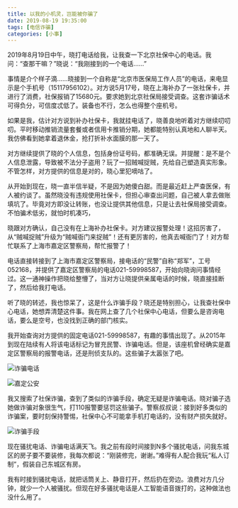 ```yaml
---
title: 以我的小机灵，岂能被你骗了
date: 2019-08-19 19:35:00
tags: [电信诈骗]
categories: [小事]
---
```


2019年8月19日中午，晓打电话给我，让我查一下北京社保中心的电话。我问：“查那干嘛？”晓说：“我刚接到的一个电话……”

<!--more-->

事情是介个样子滴……晓接到一个自称是“北京市医保局工作人员”的电话，来电显示是个手机号（15117956102）。对方说5月17号，晓在上海补办了一张社保卡，并进行了消费，社保报销了15680元。要求她到北京社保局接受调查。这套诈骗话术可得负分，可信度忒低了。装备也不行，怎么也得整个座机号。

如果是我，估计对方说到补办社保卡，我就挂电话了，晓善良地听着对方继续叨叨叨。平时移动推销流量套餐或者信用卡推销分期，她都能特别认真地和人聊半天。我仿佛看到她拿着退休金，抢打折补水面膜的那一天了。

对方继续提供了晓的个人信息，包括身份证号码，都准确无误。并提醒：是不是个人信息泄露，导致被不法分子盗用？玩了一招贼喊捉贼，先给自己塑造真实形象。不管怎样，对方提供的信息是对的，晓心里犯嘀咕了。

从开始到现在，晓一直半信半疑，不是因为她傻白甜。而是最近赶上严查医保，有人被约谈了。虽然晓没有违规使用社保卡，但担心审查出问题，自己被人拿去做账填坑了。毕竟对方即没让转账，也没让提供其他信息，只是让去社保局接受调查。不怕骗术低劣，就怕时机凑巧，

晓跟对方确认，自己没有在上海补办社保卡。对方建议报警处理！这招厉害了，从“贼喊捉贼”升级为“贼喊衙门来捉贼”！还有更厉害的，他真去喊衙门了！对方帮忙联系了上海市嘉定区警察局，帮忙报警了！

电话直接转接到了上海市嘉定区警察局，接电话的“民警”自称“郑军”，工号052168，并提供了嘉定区警察局的电话021-59998587，开始向晓询问事情经过。这一通神操作把晓给整懵了，当对方让晓提供亲属电话的时候，晓直接挂断了，然后给我打电话。

听了晓的转述，我也惊呆了，这是什么诈骗手段？晓还是特别担心，让我查社保中心电话，她想弄清楚这件事。我在网上查了几个社保中心电话，但要么是咨询电话，要么是空号，也没找到正确的部门核实。

我开始查询对方提供的固定电话021-59998587，有趣的事情出现了。从2015年到现在陆续有人将该电话标记为冒充民警、诈骗电话。但是，该座机曾经确实是嘉定区警察局的报警电话，还是刑侦支队的。这些骗子太嚣张了吧。



![诈骗电话](https://imagedb-1257991841.cos.ap-beijing.myqcloud.com/zhapiandianhua1.jpeg)



![嘉定公安](https://imagedb-1257991841.cos.ap-beijing.myqcloud.com/zhapiandianhua2.jpeg)



我又搜索了社保诈骗，查到了类似的诈骗手段，确定无疑是诈骗电话。晓对骗子选她做诈骗对象很生气，打110报警要惩罚这些骗子。警察叔叔说：接到好多类似的诈骗案，要时刻保持警惕，社保中心不可能拿手机打电话的，没有财产损失就好。

![诈骗手段](https://imagedb-1257991841.cos.ap-beijing.myqcloud.com/zhapiandianhua3.jpeg)

现在骚扰电话、诈骗电话满天飞。我之前有段时间接到N多个骚扰电话，问我东城区的房子要不要装修，我每次都说：“刚装修完，谢谢。”难得有人配合我玩“私人订制”，假装自己东城区有房。

我有时接到骚扰电话，就把话筒关上、静音打开，然后扔在旁边。浪费对方几分钟，就少一个人被骚扰。但现在好多骚扰电话是人工智能语音拨打的，这种做法也没什么用了。